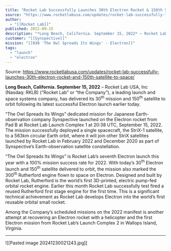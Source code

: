 ```yaml
---
title: "Rocket Lab Successfully Launches 30th Electron Rocket & 150th Satellite to Space "
source: "https://www.rocketlabusa.com/updates/rocket-lab-successfully-launches-30th-electron-rocket-and-150th-satellite-to-space/"
author:
  - "[[Rocket Lab]]"
published: 2022-09-15
description: "*Long Beach, California. September 15, 2022* – Rocket Lab USA, Inc (Nasdaq: RKLB) (“Rocket Lab” or “the Company”), a leading launch and space systems company, has delivered its 30th mission and 150th satellite to orbit following its latest successful Electron launch earlier today."
customer: "[[Synspective]]"
mission: "[[030 'The Owl Spreads Its Wings' - Electron]]"
tags:
  - "launch"
  - "electron"
---
```


Source: https://www.rocketlabusa.com/updates/rocket-lab-successfully-launches-30th-electron-rocket-and-150th-satellite-to-space/

**Long Beach, California. September 15, 2022** – Rocket Lab USA, Inc (Nasdaq: RKLB) (“Rocket Lab” or “the Company”), a leading launch and space systems company, has delivered its 30<sup>th</sup> mission and 150<sup>th</sup> satellite to orbit following its latest successful Electron launch earlier today.

“The Owl Spreads Its Wings” dedicated mission for Japanese Earth-observation company Synspective launched on the Electron rocket from Pad B at Rocket Lab Launch Complex 1 at 20:38 UTC, September 15, 2022. The mission successfully deployed a single spacecraft, the StriX-1 satellite, to a 563km circular Earth orbit, where it will join other StriX satellites launched by Rocket Lab in February 2022 and December 2020 as part of Synspective’s Earth-observation satellite constellation.

“The Owl Spreads Its Wings” is Rocket Lab’s seventh Electron launch this year with a 100% mission success rate for 2022. With today’s 30<sup>th</sup> Electron launch and 150<sup>th</sup> satellite delivered to orbit, the mission also marked the 300<sup>th</sup> Rutherford engine flown to space on Electron. Designed and built by Rocket Lab, Rutherford is the world’s first 3D-printed, electric pump-fed orbital rocket engine. Earlier this month Rocket Lab successfully test fired a reused Rutherford first stage engine for the first time. This is a significant technical achievement as Rocket Lab develops Electron into the world’s first reusable orbital small rocket.

Among the Company’s scheduled missions on the 2022 manifest is another attempt at recovering an Electron rocket with a helicopter and the first Electron mission from Rocket Lab’s Launch Complex 2 in Wallops Island, Virginia.

---

![[Pasted image 20241230021243.jpg]]